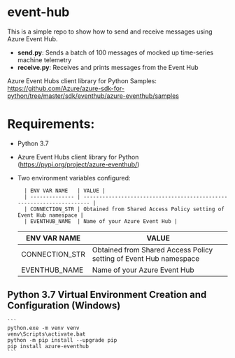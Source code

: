 # event-hub

This is a simple repo to show how to send and receive messages using Azure Event Hub.

- **send.py**:  Sends a batch of 100 messages of mocked up time-series machine telemetry
- **receive.py**:  Receives and prints messages from the Event Hub

Azure Event Hubs client library for Python Samples:
https://github.com/Azure/azure-sdk-for-python/tree/master/sdk/eventhub/azure-eventhub/samples

# Requirements:
- Python 3.7
- Azure Event Hubs client library for Python (https://pypi.org/project/azure-eventhub/)
- Two environment variables configured:

        | ENV VAR NAME   | VALUE |
        | -------------- | --------------------------------------------------------------------- |
        | CONNECTION_STR | Obtained from Shared Access Policy setting of Event Hub namespace |
        | EVENTHUB_NAME  | Name of your Azure Event Hub |

    | ENV VAR NAME | VALUE |
    |--------------|-------|
    | CONNECTION_STR | Obtained from Shared Access Policy setting of Event Hub namespace |
    | EVENTHUB_NAME | Name of your Azure Event Hub |

## Python 3.7 Virtual Environment Creation and Configuration (Windows)
    ```
    python.exe -m venv venv
    venv\Scripts\activate.bat
    python -m pip install --upgrade pip
    pip install azure-eventhub
    ```